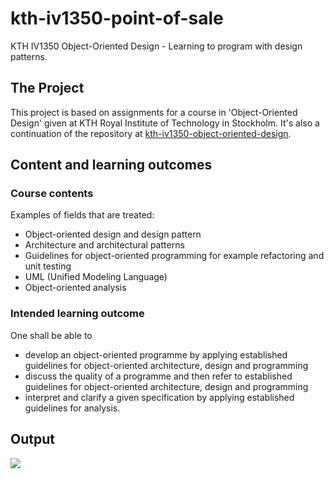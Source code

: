 # kth-iv1350-point-of-sale

KTH IV1350 Object-Oriented Design - Learning to program with design patterns.
## The Project
This project is based on assignments for a course in 'Object-Oriented Design' given at KTH Royal Institute of Technology in Stockholm.
It's also a continuation of the repository at [kth-iv1350-object-oriented-design](VincentFerrigan/kth-iv1350-object-oriented-design).

## Content and learning outcomes
### Course contents
Examples of fields that are treated:
* Object-oriented design and design pattern  
* Architecture and architectural patterns  
* Guidelines for object-oriented programming for example refactoring and unit testing
* UML (Unified Modeling Language)  
* Object-oriented analysis
### Intended learning outcome
One shall be able to 
* develop an object-oriented programme by applying established guidelines for object-oriented architecture, design and programming
* discuss the quality of a programme and then refer to established guidelines for object-oriented architecture, design and programming
* interpret and clarify a given specification by applying established guidelines for analysis. 
## Output
![](https://github.com/VincentFerrigan/kth-iv1350-point-of-sale/blob/main/output/Peek.gif)
